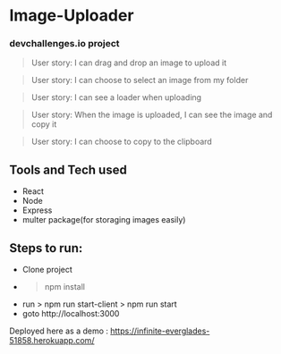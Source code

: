 
# Image-Uploader 


### devchallenges.io project

> User story: I can drag and drop an image to upload it

> User story: I can choose to select an image from my folder

> User story: I can see a loader when uploading

> User story: When the image is uploaded, I can see the image and copy it

> User story: I can choose to copy to the clipboard

## Tools and Tech used
- React
- Node
- Express
- multer package(for storaging images easily)

## Steps to run:
- Clone project
- > npm install
- run > npm run start-client
      > npm run start
- goto http://localhost:3000


Deployed here as a demo : https://infinite-everglades-51858.herokuapp.com/
